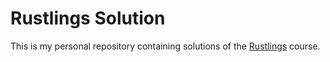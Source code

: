 # Rustlings Solution 

This is my personal repository containing solutions of the [Rustlings](https://github.com/rust-lang/rustlings) course.
